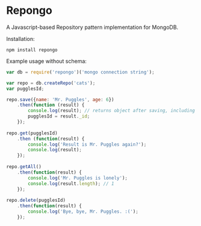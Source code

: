 # Repongo
A Javascript-based Repository pattern implementation for MongoDB.

Installation:
```
npm install repongo
```

Example usage without schema:
```JavaScript
var db = require('repongo')('mongo connection string');

var repo = db.createRepo('cats');
var pugglesId;

repo.save({name: 'Mr. Puggles', age: 6})
    .then(function (result) {
        console.log(result); // returns object after saving, including an /_id property with the Mongo PK
        pugglesId = result._id;
    });
    
repo.get(pugglesId)
    .then (function(result) {
        console.log('Result is Mr. Puggles again?');
        console.log(result);
    });
    
repo.getAll()
    .then(function(result) {
        console.log('Mr. Puggles is lonely');
        console.log(result.length); // 1
    });
    
repo.delete(pugglesId)
    .then(function(result) {
        console.log('Bye, bye, Mr. Puggles. :(');
    });
```